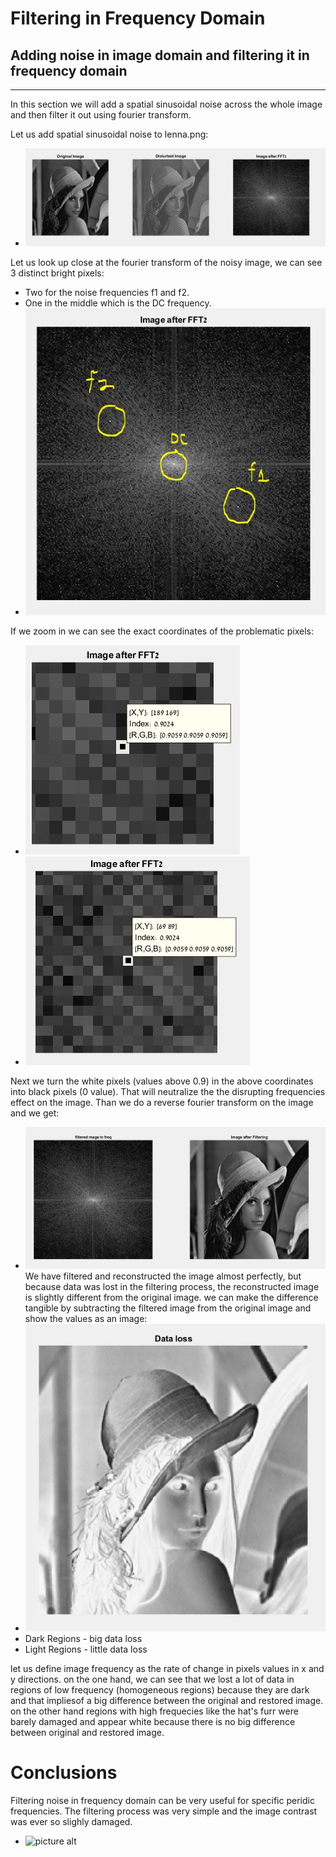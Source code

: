 # Filtering in Frequency Domain #
## Adding noise in image domain and filtering it in frequency domain ##
- - - - 

In this section we will add a spatial sinusoidal noise across the whole image and then filter it out using fourier transform.


Let us add spatial sinusoidal noise to lenna.png:
* ![picture alt](https://github.com/amitsason/Digital-Image-Processing/blob/master/Filtering%20image%20in%20frequency%20domain/beforeNoisyFFT.JPG)


Let us look up close at the fourier transform of the noisy image, we can see 3 distinct bright pixels:
* Two for the noise frequencies f1 and f2.
* One in the middle which is the DC frequency.
* ![picture alt](https://github.com/amitsason/Digital-Image-Processing/blob/master/Filtering%20image%20in%20frequency%20domain/noiseInFreqDom.JPG)


If we zoom in we can see the exact coordinates of the problematic pixels:
* ![picture alt](https://github.com/amitsason/Digital-Image-Processing/blob/master/Filtering%20image%20in%20frequency%20domain/firstFreqCoo.JPG)
* ![picture alt](https://github.com/amitsason/Digital-Image-Processing/blob/master/Filtering%20image%20in%20frequency%20domain/secondFreqCoo.JPG)


Next we turn the white pixels (values above 0.9) in the above coordinates into black pixels (0 value).
That will neutralize the the disrupting frequencies effect on the image.
Than we do a reverse fourier transform on the image and we get:
* ![picture alt](https://github.com/amitsason/Digital-Image-Processing/blob/master/Filtering%20image%20in%20frequency%20domain/afterFTT.JPG)
We have filtered and reconstructed the image almost perfectly, but because data was lost in the filtering process, the reconstructed image is slightly different from the original image. we can make the difference tangible by subtracting the filtered image from the original image and show the values as an image:
* ![picture alt](https://github.com/amitsason/Digital-Image-Processing/blob/master/Filtering%20image%20in%20frequency%20domain/lostData.JPG)
* Dark Regions - big data loss
* Light Regions - little data loss

let us define image frequency as the rate of change in pixels values in x and y directions.
on the one hand, we can see that we lost a lot of data in regions of low frequency (homogeneous regions) because they are dark and that impliesof a big difference between the original and restored image.
on the other hand regions with high frequecies like the hat's furr were barely damaged and appear white because there is no big difference between original and restored image.
# Conclusions #
Filtering noise in frequency domain can be very useful for specific peridic frequencies.
The filtering process was very simple and the image contrast was ever so slighly damaged.

* ![picture alt]()
